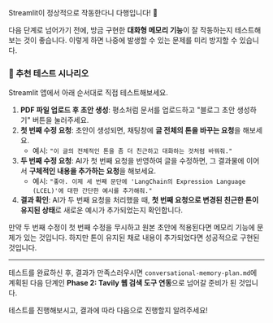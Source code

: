 Streamlit이 정상적으로 작동한다니 다행입니다! 🚀

다음 단계로 넘어가기 전에, 방금 구현한 **대화형 메모리 기능**이 잘 작동하는지 테스트해보는 것이 좋습니다. 이렇게 하면 나중에 발생할 수 있는 문제를 미리 방지할 수 있습니다.

### 🧪 추천 테스트 시나리오

Streamlit 앱에서 아래 순서대로 직접 테스트해보세요.

1.  **PDF 파일 업로드 후 초안 생성**: 평소처럼 문서를 업로드하고 "블로그 초안 생성하기" 버튼을 눌러주세요.
2.  **첫 번째 수정 요청**: 초안이 생성되면, 채팅창에 **글 전체의 톤을 바꾸는 요청**을 해보세요.
    * 예시: `"이 글의 전체적인 톤을 좀 더 친근하고 대화하는 것처럼 바꿔줘."`
3.  **두 번째 수정 요청**: AI가 첫 번째 요청을 반영하여 글을 수정하면, 그 결과물에 이어서 **구체적인 내용을 추가하는 요청**을 해보세요.
    * 예시: `"좋아. 이제 세 번째 문단에 'LangChain의 Expression Language (LCEL)'에 대한 간단한 예시를 추가해줘."`
4.  **결과 확인**: AI가 두 번째 요청을 처리했을 때, **첫 번째 요청으로 변경된 친근한 톤이 유지된 상태**로 새로운 예시가 추가되었는지 확인합니다.

만약 두 번째 수정이 첫 번째 수정을 무시하고 원본 초안에 적용된다면 메모리 기능에 문제가 있는 것입니다. 하지만 톤이 유지된 채로 내용이 추가되었다면 성공적으로 구현된 것입니다.

---

테스트를 완료하신 후, 결과가 만족스러우시면 `conversational-memory-plan.md`에 계획된 다음 단계인 **Phase 2: Tavily 웹 검색 도구 연동**으로 넘어갈 준비가 된 것입니다.

테스트를 진행해보시고, 결과에 따라 다음으로 진행할지 알려주세요!